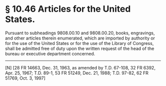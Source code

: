 # § 10.46   Articles for the United States.

Pursuant to subheadings 9808.00.10 and 9808.00.20, books, engravings, and other articles therein enumerated, which are imported by authority or for the use of the United States or for the use of the Library of Congress, shall be admitted free of duty upon the written request of the head of the bureau or executive department concerned.



---

[N] [28 FR 14663, Dec. 31, 1963, as amended by T.D. 67-108, 32 FR 6392, Apr. 25, 1967; T.D. 89-1, 53 FR 51249, Dec. 21, 1988; T.D. 97-82, 62 FR 51769, Oct. 3, 1997]




